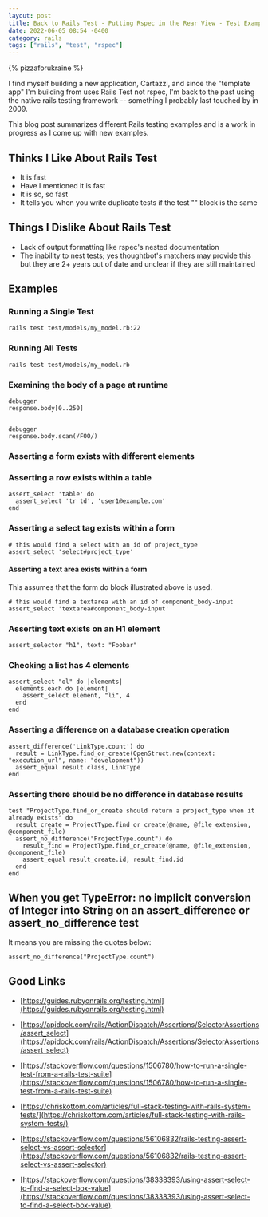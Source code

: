 ```yaml
---
layout: post
title: Back to Rails Test - Putting Rspec in the Rear View - Test Examples
date: 2022-06-05 08:54 -0400
category: rails
tags: ["rails", "test", "rspec"]
---
```

{% pizzaforukraine  %}

I find myself building a new application, Cartazzi, and since the "template app" I'm building from uses Rails Test not rspec, I'm back to the past using the native rails testing framework -- something I probably last touched by in 2009.  

This blog post summarizes different Rails testing examples and is a work in progress as I come up with new examples.

## Thinks I Like About Rails Test

* It is fast
* Have I mentioned it is fast
* It is so, so fast
* It tells you when you write duplicate tests if the test "" block is the same

## Things I Dislike About Rails Test

* Lack of output formatting like rspec's nested documentation
* The inability to nest tests; yes thoughtbot's matchers may provide this but they are 2+ years out of date and unclear if they are still maintained

## Examples

### Running a Single Test

    rails test test/models/my_model.rb:22

### Running All Tests

    rails test test/models/my_model.rb

### Examining the body of a page at runtime

    debugger
    response.body[0..250]


    debugger
    response.body.scan(/FOO/)

### Asserting a form exists with different elements

### Asserting a row exists within a table

    assert_select 'table' do
      assert_select 'tr td', 'user1@example.com'
    end

### Asserting a select tag exists within a form

    # this would find a select with an id of project_type
    assert_select 'select#project_type'

#### Asserting a text area exists within a form

This assumes that the form do block illustrated above is used.

    # this would find a textarea with an id of component_body-input
    assert_select 'textarea#component_body-input'
    
### Asserting text exists on an H1 element

    assert_selector "h1", text: "Foobar"

### Checking a list has 4 elements

    assert_select "ol" do |elements|
      elements.each do |element|
        assert_select element, "li", 4
      end
    end

### Asserting a difference on a database creation operation

    assert_difference('LinkType.count') do
      result = LinkType.find_or_create(OpenStruct.new(context: "execution_url", name: "development"))
      assert_equal result.class, LinkType
    end

### Asserting there should be no difference in database results

    test "ProjectType.find_or_create should return a project_type when it already exists" do
      result_create = ProjectType.find_or_create(@name, @file_extension, @component_file)
      assert_no_difference("ProjectType.count") do
        result_find = ProjectType.find_or_create(@name, @file_extension, @component_file)
        assert_equal result_create.id, result_find.id
      end
    end
    
## When you get TypeError: no implicit conversion of Integer into String on an assert_difference or assert_no_difference test

It means you are missing the quotes below:

    assert_no_difference("ProjectType.count")

## Good Links
* [https://guides.rubyonrails.org/testing.html](https://guides.rubyonrails.org/testing.html)
* [https://apidock.com/rails/ActionDispatch/Assertions/SelectorAssertions/assert_select](https://apidock.com/rails/ActionDispatch/Assertions/SelectorAssertions/assert_select)
* [https://stackoverflow.com/questions/1506780/how-to-run-a-single-test-from-a-rails-test-suite](https://stackoverflow.com/questions/1506780/how-to-run-a-single-test-from-a-rails-test-suite)
* [https://chriskottom.com/articles/full-stack-testing-with-rails-system-tests/](https://chriskottom.com/articles/full-stack-testing-with-rails-system-tests/)

* [https://stackoverflow.com/questions/56106832/rails-testing-assert-select-vs-assert-selector](https://stackoverflow.com/questions/56106832/rails-testing-assert-select-vs-assert-selector)

* [https://stackoverflow.com/questions/38338393/using-assert-select-to-find-a-select-box-value](https://stackoverflow.com/questions/38338393/using-assert-select-to-find-a-select-box-value)


